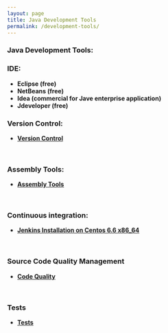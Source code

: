 ```yaml
---
layout: page
title: Java Development Tools
permalink: /development-tools/
---
```


### Java Development Tools:



### IDE:

<ul>
    <li><strong>Eclipse (free)</strong></li>
    <li><strong>NetBeans (free)</strong></li>
    <li><strong>Idea (commercial for Jave enterprise application)</strong></li>
    <li><strong>Jdeveloper (free)</strong></li>
</ul>



### Version Control:

<ul>
    <li><strong><a href="/version-control/">Version Control</a></strong></li>
</ul>


<br/>

### Assembly Tools:

<ul>
    <li><strong><a href="/install/assembly-tools/">Assembly Tools</a></strong></li>
</ul>


<br/>

### Continuous integration:

<ul>
    <li><strong><a href="/tools/jenkins/installation/">Jenkins Installation on Centos 6.6 x86_64</a></strong></li>
</ul>


<br/>

### Source Code Quality Management

<ul>
    <li><strong><a href="/tools/code-quality/">Code Quality</a></strong></li>
</ul>


<br/>

### Tests

<ul>
    <li><strong><a href="/tools/tests/">Tests</a></strong></li>
</ul>
